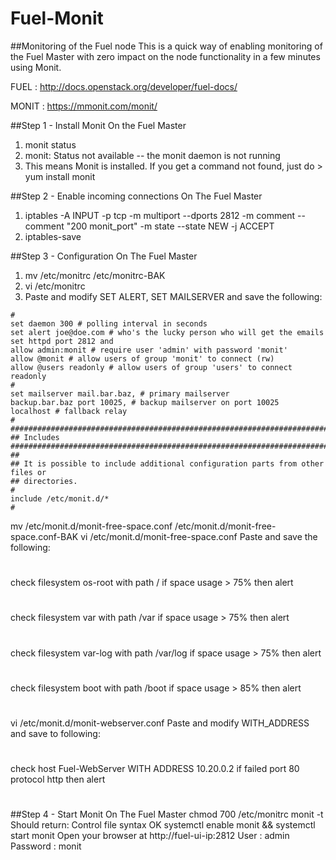 # Fuel-Monit
##Monitoring of the Fuel node
This is a quick way of enabling monitoring of the Fuel Master with zero impact on the node functionality in a few minutes using Monit.

FUEL : http://docs.openstack.org/developer/fuel-docs/

MONIT : https://mmonit.com/monit/

##Step 1 - Install Monit
On the Fuel Master

1. monit status
2. monit: Status not available -- the monit daemon is not running
  1. This means Monit is installed.  If you get a command not found, just do > yum install monit

##Step 2 - Enable incoming connections 
On The Fuel Master

1. iptables -A INPUT -p tcp -m multiport --dports 2812 -m comment --comment "200 monit_port" -m state --state NEW -j ACCEPT
2. iptables-save

##Step 3 - Configuration
On The Fuel Master

1. mv /etc/monitrc /etc/monitrc-BAK
2. vi /etc/monitrc 
3. Paste and modify SET ALERT, SET MAILSERVER and save the following:

```
#
set daemon 300 # polling interval in seconds
set alert joe@doe.com # who's the lucky person who will get the emails
set httpd port 2812 and
allow admin:monit # require user 'admin' with password 'monit'
allow @monit # allow users of group 'monit' to connect (rw)
allow @users readonly # allow users of group 'users' to connect readonly
#
set mailserver mail.bar.baz, # primary mailserver
backup.bar.baz port 10025, # backup mailserver on port 10025
localhost # fallback relay
#
###############################################################################
## Includes
###############################################################################
##
## It is possible to include additional configuration parts from other files or
## directories.
#
include /etc/monit.d/*
#
```

mv /etc/monit.d/monit-free-space.conf /etc/monit.d/monit-free-space.conf-BAK
vi /etc/monit.d/monit-free-space.conf
Paste and save the following: 
#
check filesystem os-root with path /
if space usage > 75% then alert
#
check filesystem var with path /var
if space usage > 75% then alert
#
check filesystem var-log with path /var/log
if space usage > 75% then alert
#
check filesystem boot with path /boot
if space usage > 85% then alert
#
vi /etc/monit.d/monit-webserver.conf
Paste and modify WITH_ADDRESS and save to following:
#
check host Fuel-WebServer WITH ADDRESS 10.20.0.2
if failed
port 80 protocol http
then alert
#
##Step 4 - Start Monit
On The Fuel Master
chmod 700 /etc/monitrc
monit -t
Should return: Control file syntax OK
systemctl enable monit && systemctl start monit
Open your browser at http://fuel-ui-ip:2812
User : admin
Password : monit
